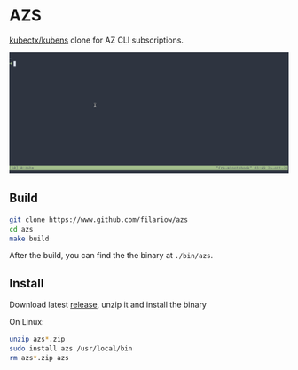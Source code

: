 # AZS

[kubectx/kubens](https://github.com/ahmetb/kubectx) clone for AZ CLI subscriptions.

![image](./docs/sample.gif)


## Build

```bash
git clone https://www.github.com/filariow/azs
cd azs
make build
```

After the build, you can find the the binary at `./bin/azs`.


## Install

Download latest [release](https://github.com/filariow/azs/releases), unzip it and install the binary

On Linux:

```bash
unzip azs*.zip
sudo install azs /usr/local/bin
rm azs*.zip azs
```

